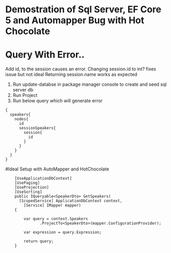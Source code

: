﻿# Demostration of Sql Server, EF Core 5 and Automapper Bug with Hot Chocolate

# Query With Error..

Add id, to the session causes an error.
Changing session.id to int? fixes issue but not ideal
Returning session.name works as expected

1) Run update-databse in package manager console to create and seed sql server db
2) Run Project
3) Run below query which will generate error

```
{
  speakers{
    nodes{
      id
      sessionSpeakers{
        session{
          id
        }
      }
    }
  }
}
```

#Ideal Setup with AutoMapper and HotChocolate

```
	[UseApplicationDbContext]
	[UsePaging]
	[UseProjection]
	[UseSorting]
	public IQueryable<SpeakerDto> GetSpeakers(
	  [ScopedService] ApplicationDbContext context,
		[Service] IMapper mapper)
	{

		var query = context.Speakers
			   .ProjectTo<SpeakerDto>(mapper.ConfigurationProvider);

		var expression = query.Expression;

		return query;
	}
```
